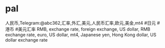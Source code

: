 # pal
人民币,Telegram:@abc362,汇率,外汇,美元,人民币汇率,欧元,美金,mt4 #日元 #港币 #美元汇率 RMB, exchange rate, foreign exchange, US dollar, RMB exchange rate, euro, US dollar, mt4, Japanese yen, Hong Kong dollar, US dollar exchange rate
